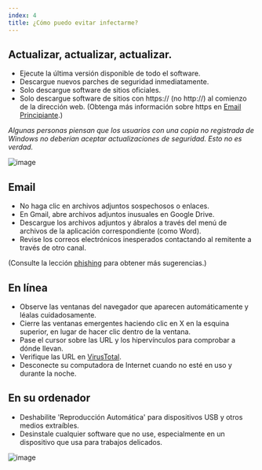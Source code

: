 ```yaml
---
index: 4
title: ¿Cómo puedo evitar infectarme?
---
```

## Actualizar, actualizar, actualizar.

*   Ejecute la última versión disponible de todo el software.
*   Descargue nuevos parches de seguridad inmediatamente.
*   Solo descargue software de sitios oficiales.
*   Solo descargue software de sitios con https:// (no http://) al comienzo de la dirección web. (Obtenga más información sobre https en [Email Principiante](umbrella://communications/email/beginner).)

*Algunas personas piensan que los usuarios con una copia no registrada de Windows no deberían aceptar actualizaciones de seguridad. Esto no es verdad.*

![image](update.png)

##  Email

*   No haga clic en archivos adjuntos sospechosos o enlaces.
*   En Gmail, abre archivos adjuntos inusuales en Google Drive.
*   Descargue los archivos adjuntos y ábralos a través del menú de archivos de la aplicación correspondiente (como Word).
*   Revise los correos electrónicos inesperados contactando al remitente a través de otro canal.

(Consulte la lección [phishing](umbrella://communications/phishing) para obtener más sugerencias.)

## En línea

*   Observe las ventanas del navegador que aparecen automáticamente y léalas cuidadosamente.
*   Cierre las ventanas emergentes haciendo clic en X en la esquina superior, en lugar de hacer clic dentro de la ventana.
*   Pase el cursor sobre las URL y los hipervínculos para comprobar a dónde llevan.
*   Verifique las URL en [VirusTotal](https://www.virustotal.com/#url).
*   Desconecte su computadora de Internet cuando no esté en uso y durante la noche.

## En su ordenador

* Deshabilite 'Reproducción Automática' para dispositivos USB y otros medios extraíbles.
* Desinstale cualquier software que no use, especialmente en un dispositivo que usa para trabajos delicados.

![image](malware4.png)